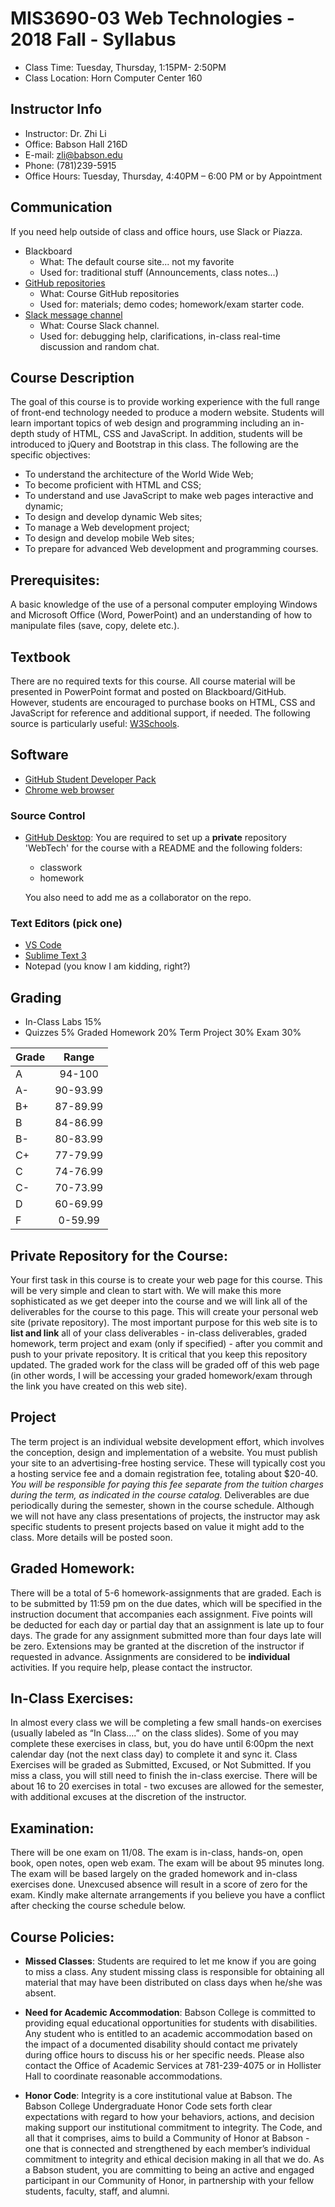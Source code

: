 # MIS3690-03 Web Technologies - 2018 Fall - Syllabus

- Class Time: Tuesday, Thursday, 1:15PM- 2:50PM
- Class Location: Horn Computer Center 160

## Instructor Info
- Instructor: Dr. Zhi Li
- Office: Babson Hall 216D
- E-mail: [zli@babson.edu](mailto:zli@babson.edu) 
- Phone: (781)239-5915 
- Office Hours: Tuesday, Thursday, 4:40PM – 6:00 PM or by
  Appointment

## Communication
If you need help outside of class and office hours, use Slack or Piazza.

- Blackboard
    - What: The default course site... not my favorite
    - Used for: traditional stuff (Announcements, class notes...)
- [GitHub repositories](https://github.com/2018Fall-MIS3690-03)
    - What: Course GitHub repositories
    - Used for: materials; demo codes; homework/exam starter code.
- [Slack message channel](mis3690-2018fall.slack.com)
    - What: Course Slack channel.
    - Used for: debugging help, clarifications, in-class real-time discussion and random chat.

## Course Description
The goal of this course is to provide working experience with the full range of front-end technology needed to produce a modern website. Students will learn important topics of web design and programming including an in-depth study of HTML, CSS and JavaScript. In addition, students will be introduced to jQuery and Bootstrap in this class. The following are the specific objectives:

- To understand the architecture of the World Wide Web;
- To become proficient with HTML and CSS;
- To understand and use JavaScript to make web pages interactive and dynamic;
- To design and develop dynamic Web sites;
- To manage a Web development project;
- To design and develop mobile Web sites;
- To prepare for advanced Web development and programming courses.

## Prerequisites:

A basic knowledge of the use of a personal computer employing Windows and Microsoft Office (Word, PowerPoint) and an understanding of how to manipulate files (save, copy, delete etc.).

## Textbook

There are no required texts for this course. All course material will be presented in PowerPoint format and posted on Blackboard/GitHub. However, students are encouraged to purchase books on HTML, CSS and JavaScript for reference and additional support, if needed. The following source is particularly useful: [W3Schools](http://www.w3schools.com). 

## Software
- [GitHub Student Developer Pack](https://education.github.com/pack)
- [Chrome web browser](https://www.google.com/chrome/)

### Source Control
- [GitHub Desktop](https://desktop.github.com): You are required to set up a **private** repository 'WebTech' for the course with a README and the following folders:
    - classwork
    - homework

    You also need to add me as a collaborator on the repo.

### Text Editors (pick one)
- [VS Code](https://code.visualstudio.com)
- [Sublime Text 3](https://www.sublimetext.com/)
- Notepad (you know I am kidding, right?)

## Grading
- In-Class Labs  	15%
- Quizzes            5%
	 Graded Homework  	20%
	 Term Project  	30%
	 Exam   	        30%

| Grade | Range |
| :-- | :-------: |
| A | 94-100 |
| A- | 90-93.99 |
| B+ | 87-89.99 |
| B | 84-86.99 |
| B- | 80-83.99 |
| C+ | 77-79.99 |
| C | 74-76.99 |
| C- | 70-73.99 |
| D | 60-69.99 |
| F | 0-59.99 |

## Private Repository for the Course:

Your first task in this course is to create your web page for this course. This will be very simple and clean to start with. We will make this more sophisticated as we get deeper into the course and we will link all of the deliverables for the course to this page. This will create your personal web site (private repository). The most important purpose for this web site is to **list and link** all of your class deliverables - in-class deliverables, graded homework, term project and exam (only if specified) - after you commit and push to your private repository. It is critical that you keep this repository updated. The graded work for the class will be graded off of this web page (in other words, I will be accessing your graded homework/exam through the link you have created on this web site).

## Project

The term project is an individual website development effort, which involves the conception, design and implementation of a website. You must publish your site to an advertising-free hosting service. These will typically cost you a hosting service fee and a domain registration fee, totaling about $20-40. _You will be responsible for paying this fee separate from the tuition charges during the term, as indicated in the course catalog._ Deliverables are due periodically during the semester, shown in the course schedule. Although we will not have any class presentations of projects, the instructor may ask specific students to present projects based on value it might add to the class. More details will be posted soon.

## Graded Homework:

There will be a total of 5-6 homework-assignments that are graded. Each is to be submitted by 11:59 pm on the due dates, which will be specified in the instruction document that accompanies each assignment. Five points will be deducted for each day or partial day that an assignment is late up to four days. The grade for any assignment submitted more than four days late will be zero. Extensions may be granted at the discretion of the instructor if requested in advance. Assignments are considered to be **individual** activities. If you require help, please contact the instructor. 

## In-Class Exercises:

In almost every class we will be completing a few small hands-on exercises (usually labeled as “In Class….” on the class slides). Some of you may complete these exercises in class, but, you do have until 6:00pm the next calendar day (not the next class day) to complete it and sync it. Class Exercises will be graded as Submitted, Excused, or Not Submitted. If you miss a class, you will still need to finish the in-class exercise. There will be about 16 to 20 exercises in total - two excuses are allowed for the semester, with additional excuses at the discretion of the instructor.

## Examination: 

There will be one exam on 11/08. The exam is in-class, hands-on, open book, open notes, open web exam. The exam will be about 95 minutes long. The exam will be based largely on the graded homework and in-class exercises done. Unexcused absence will result in a score of zero for the exam. Kindly make alternate arrangements if you believe you have a conflict after checking the course schedule below.

## Course Policies:

- **Missed Classes**: Students are required to let me know if you are going to miss a class. Any student missing class is responsible for obtaining all material that may have been distributed on class days when he/she was absent. 

- **Need for Academic Accommodation**: Babson College is committed to providing equal educational opportunities for students with disabilities. Any student who is entitled to an academic accommodation based on the impact of a documented disability should contact me privately during office hours to discuss his or her specific needs. Please also contact the Office of Academic Services at 781-239-4075 or in Hollister Hall to coordinate reasonable accommodations.

- **Honor Code**: Integrity is a core institutional value at Babson. The Babson College Undergraduate Honor Code sets forth clear expectations with regard to how your behaviors, actions, and decision making support our institutional commitment to integrity. The Code, and all that it comprises, aims to build a Community of Honor at Babson - one that is connected and strengthened by each member’s individual commitment to integrity and ethical decision making in all that we do. As a Babson student, you are committing to being an active and engaged participant in our Community of Honor, in partnership with your fellow students, faculty, staff, and alumni.